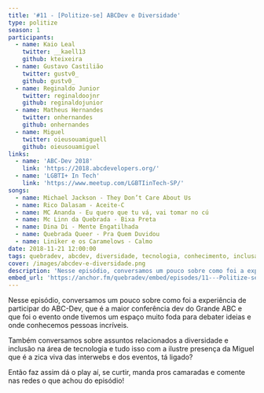 ```yaml
---
title: '#11 - [Politize-se] ABCDev e Diversidade'
type: politize
season: 1
participants:
  - name: Kaio Leal
    twitter: __kaell13
    github: kteixeira
  - name: Gustavo Castilião
    twitter: gustv0_
    github: gustv0_
  - name: Reginaldo Junior
    twitter: reginaldoojnr
    github: reginaldojunior
  - name: Matheus Hernandes
    twitter: onhernandes
    github: onhernandes
  - name: Miguel
    twitter: oieusouamiguell
    github: oieusouamiguel
links:
  - name: 'ABC-Dev 2018'
    link: 'https://2018.abcdevelopers.org/'
  - name: 'LGBTI+ In Tech'
    link: 'https://www.meetup.com/LGBTIinTech-SP/'
songs:
  - name: Michael Jackson - They Don’t Care About Us
  - name: Rico Dalasam - Aceite-C
  - name: MC Ananda - Eu quero que tu vá, vai tomar no cú
  - name: Mc Linn da Quebrada - Bixa Preta
  - name: Dina Di - Mente Engatilhada
  - name: Quebrada Queer - Pra Quem Duvidou
  - name: Liniker e os Caramelows - Calmo
date: 2018-11-21 12:00:00
tags: quebradev, abcdev, diversidade, tecnologia, conhecimento, inclusao, periferia
cover: /images/abcdev-e-diversidade.png
description: 'Nesse episódio, conversamos um pouco sobre como foi a experiência de participar  do ABC-Dev, que é a maior conferência dev do Grande ABC e que foi o evento onde tivemos um espaço muito foda para debater ideias e onde conhecemos pessoas incríveis.'
embed_url: 'https://anchor.fm/quebradev/embed/episodes/11---Politize-se-ABCDev-e-Diversidade-eclvbm'
---
```


Nesse episódio, conversamos um pouco sobre como foi a experiência de participar  do ABC-Dev, que é a maior conferência dev do Grande ABC e que foi o evento onde tivemos um espaço muito foda para debater ideias e onde conhecemos pessoas incríveis.
 
Também conversamos sobre assuntos relacionados a diversidade e inclusão na área de tecnologia e tudo isso com a ilustre presença da Miguel que é a zica viva das interwebs e dos eventos, tá ligado? 

Então faz assim dá o play aí, se curtir, manda pros camaradas e comente nas redes o que achou do episódio!
